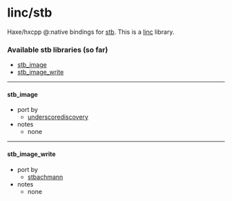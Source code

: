 # linc/stb

Haxe/hxcpp @:native bindings for [stb](https://github.com/nothings/stb). This is a [linc](#) library.

### Available stb libraries (so far)

- [stb_image](#stb_image)
- [stb_image_write](#stb_image_write)

---

#### stb_image
- port by
  - [underscorediscovery](https://github.com/underscorediscovery)
- notes
  - none

---

#### stb_image_write
- port by
  - [stbachmann](https://github.com/stbachmann)
- notes
  - none
